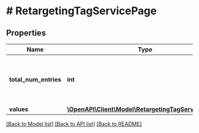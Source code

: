 # # RetargetingTagServicePage

## Properties

Name | Type | Description | Notes
------------ | ------------- | ------------- | -------------
**total_num_entries** | **int** | &lt;div lang&#x3D;\&quot;ja\&quot;&gt;取得される項目の総件数です。&lt;/div&gt; &lt;div lang&#x3D;\&quot;en\&quot;&gt;Total number of items to be retrieved.&lt;/div&gt; | [optional]
**values** | [**\OpenAPI\Client\Model\RetargetingTagServiceValue[]**](RetargetingTagServiceValue.md) |  | [optional]

[[Back to Model list]](../../README.md#models) [[Back to API list]](../../README.md#endpoints) [[Back to README]](../../README.md)
